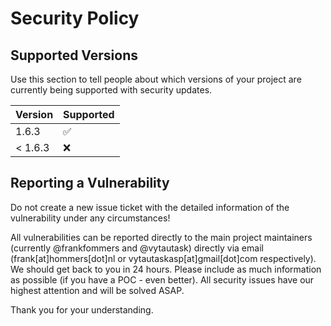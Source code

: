 # Security Policy

## Supported Versions

Use this section to tell people about which versions of your project are
currently being supported with security updates.

| Version | Supported          |
| ------- | ------------------ |
| 1.6.3   | :white_check_mark: |
| < 1.6.3 | :x:                |


## Reporting a Vulnerability

Do not create a new issue ticket with the detailed information of the vulnerability under any circumstances!

All vulnerabilities can be reported directly to the main project maintainers (currently @frankfommers and @vytautask) directly
 via email (frank[at]hommers[dot]nl or vytautaskasp[at]gmail[dot]com respectively). We should get back to you in 24 hours. Please include as much information as possible (if you have a POC - even better). All security issues have our highest attention and will be solved ASAP.

Thank you for your understanding.
